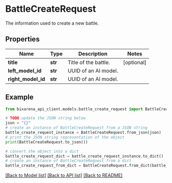 # BattleCreateRequest

The information used to create a new battle.

## Properties

| Name               | Type    | Description          | Notes      |
| ------------------ | ------- | -------------------- | ---------- |
| **title**          | **str** | Title of the battle. | [optional] |
| **left_model_id**  | **str** | UUID of an AI model. |
| **right_model_id** | **str** | UUID of an AI model. |

## Example

```python
from bixarena_api_client.models.battle_create_request import BattleCreateRequest

# TODO update the JSON string below
json = "{}"
# create an instance of BattleCreateRequest from a JSON string
battle_create_request_instance = BattleCreateRequest.from_json(json)
# print the JSON string representation of the object
print(BattleCreateRequest.to_json())

# convert the object into a dict
battle_create_request_dict = battle_create_request_instance.to_dict()
# create an instance of BattleCreateRequest from a dict
battle_create_request_from_dict = BattleCreateRequest.from_dict(battle_create_request_dict)
```

[[Back to Model list]](../README.md#documentation-for-models) [[Back to API list]](../README.md#documentation-for-api-endpoints) [[Back to README]](../README.md)
